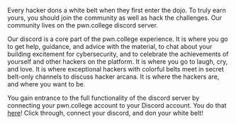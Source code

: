 Every hacker dons a white belt when they first enter the dojo.
To truly earn yours, you should join the community as well as hack the challenges.
Our community lives on the pwn.college discord server.

Our discord is a core part of the pwn.college experience.
It is where you go to get help, guidance, and advice with the material, to chat about your building excitement for cybersecurity, and to celebrate the achievements of yourself and other hackers on the platform.
It is where you go to laugh, cry, and love.
It is where exceptional hackers with colorful belts meet in secret belt-only channels to discuss hacker arcana.
It is where the hackers are, and where you want to be.

You gain entrance to the full functionality of the discord server by connecting your pwn.college account to your Discord account.
You do that [here](https://pwn.college/settings#discord)!
Click through, connect your discord, and don your white belt!

